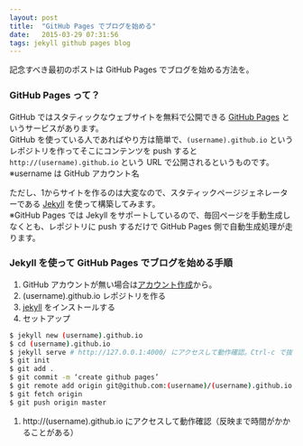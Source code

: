 ```yaml
---
layout: post
title:  "GitHub Pages でブログを始める"
date:   2015-03-29 07:31:56
tags: jekyll github pages blog
---
```


記念すべき最初のポストは GitHub Pages でブログを始める方法を。

### GitHub Pages って？
GitHub ではスタティックなウェブサイトを無料で公開できる [GitHub Pages](https://pages.github.com/) というサービスがあります。  
GitHub を使っている人であればやり方は簡単で、`(username).github.io` というレポジトリを作ってそこにコンテンツを push すると `http://(username).github.io` という URL で公開されるというものです。  
※username は GitHub アカウント名

ただし、1からサイトを作るのは大変なので、スタティックページジェネレーターである [Jekyll](http://jekyllrb.com/) を使って構築してみます。  
※GitHub Pages では Jekyll をサポートしているので、毎回ページを手動生成しなくとも、レポジトリに push するだけで GitHub Pages 側で自動生成処理が走ります。

### Jekyll を使って GitHub Pages でブログを始める手順
1. GitHub アカウントが無い場合は[アカウント作成](https://github.com/)から。
1. (username).github.io レポジトリを作る
1. [jekyll](http://jekyllrb.com/) をインストールする
1. セットアップ

```sh
$ jekyll new (username).github.io
$ cd (username).github.io
$ jekyll serve # http://127.0.0.1:4000/ にアクセスして動作確認。Ctrl-c で抜ける。
$ git init
$ git add .
$ git commit -m ‘create github pages’
$ git remote add origin git@github.com:(username)/(username).github.io.git
$ git fetch origin
$ git push origin master
```

1. http://(username).github.io にアクセスして動作確認（反映まで時間がかかることがある）
